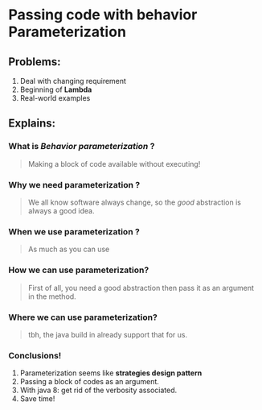 # Passing code with behavior Parameterization
## Problems:
1. Deal with changing requirement
2. Beginning of **Lambda**
3. Real-world examples

## Explains:
### What is _Behavior parameterization_ ?
> Making a block of code available without executing!
### Why we need parameterization ?
> We all know software always change, so the _good_ abstraction is always a good idea.
### When we use parameterization ?
> As much as you can use
### How we can use parameterization?
> First of all, you need a good abstraction then pass it as an argument in the method.
### Where we can use parameterization?
> tbh, the java build in already support that for us.
### Conclusions!
1. Parameterization seems like **strategies design pattern**
2. Passing a block of codes as an argument.
3. With java 8: get rid of the verbosity associated.
4. Save time!